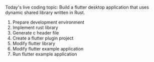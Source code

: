 Today's live coding topic: Build a flutter desktop application that uses dynamic shared library written in Rust.
1. Prepare development environment
2. Implement rust library
3. Generate c header file
4. Create a flutter plugin project
5. Modify flutter library
6. Modify flutter example application
7. Run flutter example application
